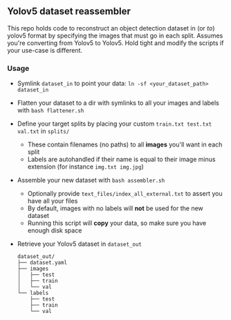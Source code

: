 ## Yolov5 dataset reassembler

This repo holds code to reconstruct an object detection dataset in (or *to*) yolov5 format by specifying the images that must go in each split. Assumes you're converting from Yolov5 to Yolov5. Hold tight and modify the scripts if your use-case is different.

### Usage

- Symlink `dataset_in` to point your data: `ln -sf <your_dataset_path> dataset_in`
- Flatten your dataset to a dir with symlinks to all your images and labels with `bash flattener.sh` 
- Define your target splits by placing your custom `train.txt test.txt val.txt` in `splits/`
    - These contain filenames (no paths) to all **images** you'll want in each split
    - Labels are autohandled if their name is equal to their image minus extension (for instance `img.txt img.jpg`)
- Assemble your new dataset with `bash assembler.sh`
    - Optionally provide `text_files/index_all_external.txt` to assert you have all your files
    - By default, images with no labels will **not** be used for the new dataset
    - Running this script will **copy** your data, so make sure you have enough disk space
- Retrieve your Yolov5 dataset in `dataset_out`

    ```
    dataset_out/
    ├── dataset.yaml
    ├── images
    │   ├── test
    │   ├── train
    │   └── val
    └── labels
        ├── test
        ├── train
        └── val
    ```
